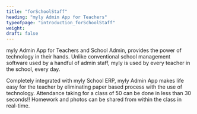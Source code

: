 ```yaml
---
title: "forSchoolStaff"
heading: "myly Admin App for Teachers"
typeofpage: "introduction_forSchoolStaff"
weight:
draft: false
---
```


<p>myly Admin App for Teachers and School Admin, provides the power of technology in their hands. Unlike conventional school management software used by a handful of admin staff, myly is used by every teacher in the school, every day.</p>
<p style="margin:0 0 18px">Completely integrated with myly School ERP, myly Admin App makes life easy for the teacher by eliminating paper based process with the use of technology. Attendance taking for a class of 50 can be done in less than 30 seconds!! Homework and photos can be shared from within the class in real-time.</p>